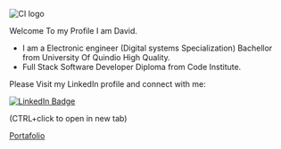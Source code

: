 ![CI logo](https://codeinstitute.s3.amazonaws.com/fullstack/ci_logo_small.png)

Welcome To my Profile I am David.  

- I am a Electronic engineer (Digital systems Specialization) Bachellor from University Of Quindio High Quality.
- Full Stack Software Developer Diploma from Code Institute.  

Please Visit my LinkedIn profile and connect with me:  

<a href="(https://www.linkedin.com/in/david-hern%C3%A1ndez-b3764b171/)">
    <img src="https://img.shields.io/badge/-LinkedIn-blue" alt="LinkedIn Badge"/>
  </a>  
  

(CTRL+click to open in new tab)<br>  



[Portafolio](https://jdhernandezs1.github.io/Portafolio)

